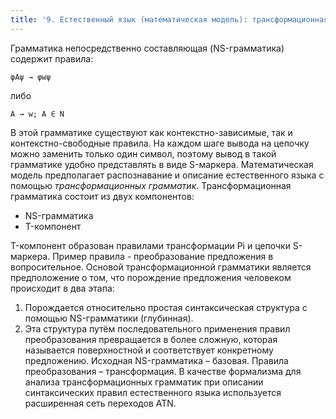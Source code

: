 ```yaml
---
title: '9. Естественный язык (математическая модель): трансформационная грамматика, понятие глубинной и поверхностной структуры'
---
```

Грамматика непосредственно составляющая (NS-грамматика) содержит правила:

`φАψ → φwψ`

либо

`A → w; А ∈ N`

В этой грамматике существуют как контекстно-зависимые, так и контекстно-свободные правила. На каждом шаге вывода на цепочку можно заменить только один символ, поэтому вывод в такой грамматике удобно представлять в виде S-маркера. Математическая модель предполагает распознавание и описание естественного языка с помощью _трансформационных грамматик_. Трансформационная грамматика состоит из двух компонентов:
- NS-грамматика
- T-компонент

T-компонент образован правилами трансформации Pi и цепочки S-маркера. Пример правила - преобразование предложения в вопросительное. Основой трансформационной грамматики является предположение о том, что порождение предложения человеком происходит в два этапа:

1. Порождается относительно простая синтаксическая структура с помощью NS-грамматики (глубинная).
2. Эта структура путём последовательного применения правил преобразования превращается в более сложную, которая называется поверхностной и соответствует конкретному предложению. Исходная NS-грамматика – базовая. Правила преобразования – трансформация. В качестве формализма для анализа трансформационных грамматик при описании синтаксических правил естественного языка используется расширенная сеть переходов ATN.